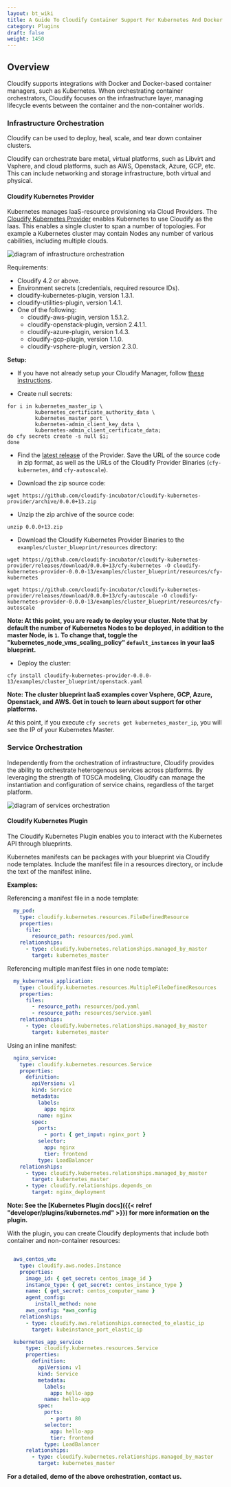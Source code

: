 ```yaml
---
layout: bt_wiki
title: A Guide To Cloudify Container Support For Kubernetes And Docker
category: Plugins
draft: false
weight: 1450
---
```


## Overview


Cloudify supports integrations with Docker and Docker-based container managers, such as Kubernetes. When orchestrating container orchestrators, Cloudify focuses on the infrastructure layer, managing lifecycle events between the container and the non-container worlds.


### Infrastructure Orchestration


Cloudify can be used to deploy, heal, scale, and tear down container clusters.

Cloudify can orchestrate bare metal, virtual platforms, such as Libvirt and Vsphere, and cloud platforms, such as AWS, Openstack, Azure, GCP, etc. This can include networking and storage infrastructure, both virtual and physical.


#### Cloudify Kubernetes Provider


Kubernetes manages IaaS-resource provisioning via Cloud Providers. The [Cloudify Kubernetes Provider](https://github.com/cloudify-incubator/cloudify-kubernetes-provider) enables Kubernetes to use Cloudify as the Iaas. This enables a single cluster to span a number of topologies. For example a Kubernetes cluster may contain Nodes any number of various cabilities, including multiple clouds.


![diagram of infrastructure orchestration]( ./images/plugins/infrastructure-orch.png )


Requirements:


* Cloudify 4.2 or above.
* Environment secrets (credentials, required resource IDs).
* cloudify-kubernetes-plugin, version 1.3.1.
* cloudify-utilities-plugin, version 1.4.1.
* One of the following:
  - cloudify-aws-plugin, version 1.5.1.2.
  - cloudify-openstack-plugin, version 2.4.1.1.
  - cloudify-azure-plugin, version 1.4.3.
  - cloudify-gcp-plugin, version 1.1.0.
  - cloudify-vsphere-plugin, version 2.3.0.


**Setup:**

* If you have not already setup your Cloudify Manager, follow [these instructions](https://github.com/cloudify-examples/cloudify-environment-setup/blob/latest/README.md).

* Create null secrets:

```shell
for i in kubernetes_master_ip \
         kubernetes_certificate_authority_data \
         kubernetes_master_port \
         kubernetes-admin_client_key_data \
         kubernetes-admin_client_certificate_data;
do cfy secrets create -s null $i;
done
```

* Find the [latest release](https://github.com/cloudify-incubator/cloudify-kubernetes-provider/releases) of the Provider. Save the URL of the source code in zip format, as well as the URLs of the Cloudify Provider Binaries (`cfy-kubernetes`, and `cfy-autoscale`).

* Download the zip source code:

```shell
wget https://github.com/cloudify-incubator/cloudify-kubernetes-provider/archive/0.0.0+13.zip
```

* Unzip the zip archive of the source code:

```shell
unzip 0.0.0+13.zip
```

* Download the Cloudify Kubernetes Provider Binaries to the `examples/cluster_blueprint/resources` directory:

```shell
wget https://github.com/cloudify-incubator/cloudify-kubernetes-provider/releases/download/0.0.0+13/cfy-kubernetes -O cloudify-kubernetes-provider-0.0.0-13/examples/cluster_blueprint/resources/cfy-kubernetes
```

```shell
wget https://github.com/cloudify-incubator/cloudify-kubernetes-provider/releases/download/0.0.0+13/cfy-autoscale -O cloudify-kubernetes-provider-0.0.0-13/examples/cluster_blueprint/resources/cfy-autoscale
```

__Note: At this point, you are ready to deploy your cluster. Note that by default the number of Kubernetes Nodes to be deployed, in addition to the master Node, is `1`. To change that, toggle the "kubernetes_node_vms_scaling_policy" `default_instances` in your IaaS blueprint.__

* Deploy the cluster:

```shell
cfy install cloudify-kubernetes-provider-0.0.0-13/examples/cluster_blueprint/openstack.yaml
```

__Note: The cluster blueprint IaaS examples cover Vsphere, GCP, Azure, Openstack, and AWS. Get in touch to learn about support for other platforms.__


At this point, if you execute `cfy secrets get kubernetes_master_ip`, you will see the IP of your Kubernetes Master.


### Service Orchestration


Independently from the orchestration of infrastructure, Cloudify provides the ability to orchestrate heterogenous services across platforms. By leveraging the strength of TOSCA modeling, Cloudify can manage the instantiation and configuration of service chains, regardless of the target platform. 

![diagram of services orchestration]( ./images/plugins/services-orch.png )


#### Cloudify Kubernetes Plugin


The Cloudify Kubernetes Plugin enables you to interact with the Kubernetes API through blueprints.

Kubernetes manifests can be packages with your blueprint via Cloudify node templates. Include the manifest file in a resources directory, or include the text of the manifest inline.

**Examples:**

Referencing a manifest file in a node template:

```yaml
  my_pod:
    type: cloudify.kubernetes.resources.FileDefinedResource
    properties:
      file:
        resource_path: resources/pod.yaml
    relationships:
      - type: cloudify.kubernetes.relationships.managed_by_master
        target: kubernetes_master
```

Referencing multiple manifest files in one node template:

```yaml
  my_kubernetes_application:
    type: cloudify.kubernetes.resources.MultipleFileDefinedResources
    properties:
      files:
        - resource_path: resources/pod.yaml
        - resource_path: resources/service.yaml
    relationships:
      - type: cloudify.kubernetes.relationships.managed_by_master
        target: kubernetes_master
```

Using an inline manifest:

```yaml
  nginx_service:
    type: cloudify.kubernetes.resources.Service
    properties:
      definition:
        apiVersion: v1
        kind: Service
        metadata:
          labels:
            app: nginx
          name: nginx
        spec:
          ports:
            - port: { get_input: nginx_port }
          selector:
            app: nginx
            tier: frontend
          type: LoadBalancer
    relationships:
      - type: cloudify.kubernetes.relationships.managed_by_master
        target: kubernetes_master
      - type: cloudify.relationships.depends_on
        target: nginx_deployment
```

__Note: See the [Kubernetes Plugin docs]({{< relref "developer/plugins/kubernetes.md" >}}) for more information on the plugin.__

With the plugin, you can create Cloudify deployments that include both container and non-container resources:


```yaml

  aws_centos_vm:
    type: cloudify.aws.nodes.Instance
    properties:
      image_id: { get_secret: centos_image_id }
      instance_type: { get_secret: centos_instance_type }
      name: { get_secret: centos_computer_name }
      agent_config:
         install_method: none
      aws_config: *aws_config
    relationships:
      - type: cloudify.aws.relationships.connected_to_elastic_ip
        target: kubeinstance_port_elastic_ip

  kubernetes_app_service:
      type: cloudify.kubernetes.resources.Service
      properties:
        definition:
          apiVersion: v1
          kind: Service
          metadata:
            labels:
              app: hello-app
            name: hello-app
          spec:
            ports:
              - port: 80
            selector:
              app: hello-app
              tier: frontend
            type: LoadBalancer
      relationships:
        - type: cloudify.kubernetes.relationships.managed_by_master
          target: kubernetes_master

```

__For a detailed, demo of the above orchestration, contact us.__
